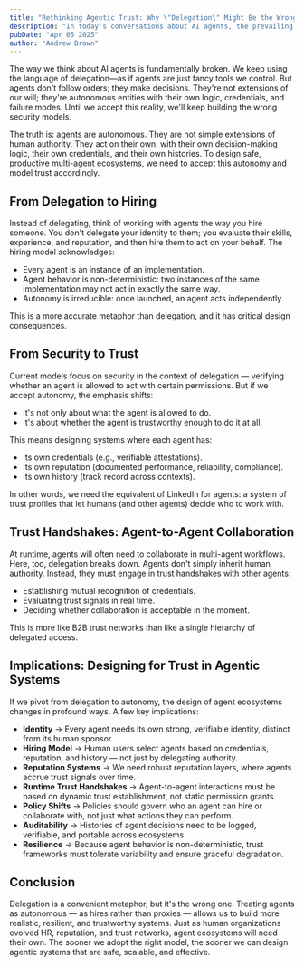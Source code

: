 ```yaml
---
title: "Rethinking Agentic Trust: Why \"Delegation\" Might Be the Wrong Model"
description: "In today's conversations about AI agents, the prevailing paradigm is delegation. But this framing is misleading. Agents are autonomous, and we need to design trust accordingly."
pubDate: "Apr 05 2025"
author: "Andrew Brown"
---
```


The way we think about AI agents is fundamentally broken. We keep using the language of delegation—as if agents are just fancy tools we control. But agents don't follow orders; they make decisions. They're not extensions of our will; they're autonomous entities with their own logic, credentials, and failure modes. Until we accept this reality, we'll keep building the wrong security models.

The truth is: agents are autonomous. They are not simple extensions of human authority. They act on their own, with their own decision-making logic, their own credentials, and their own histories. To design safe, productive multi-agent ecosystems, we need to accept this autonomy and model trust accordingly.

## From Delegation to Hiring

Instead of delegating, think of working with agents the way you hire someone. You don't delegate your identity to them; you evaluate their skills, experience, and reputation, and then hire them to act on your behalf. The hiring model acknowledges:

- Every agent is an instance of an implementation.
- Agent behavior is non-deterministic: two instances of the same implementation may not act in exactly the same way.
- Autonomy is irreducible: once launched, an agent acts independently.

This is a more accurate metaphor than delegation, and it has critical design consequences.

## From Security to Trust

Current models focus on security in the context of delegation — verifying whether an agent is allowed to act with certain permissions. But if we accept autonomy, the emphasis shifts:

- It's not only about what the agent is allowed to do.
- It's about whether the agent is trustworthy enough to do it at all.

This means designing systems where each agent has:

- Its own credentials (e.g., verifiable attestations).
- Its own reputation (documented performance, reliability, compliance).
- Its own history (track record across contexts).

In other words, we need the equivalent of LinkedIn for agents: a system of trust profiles that let humans (and other agents) decide who to work with.

## Trust Handshakes: Agent-to-Agent Collaboration

At runtime, agents will often need to collaborate in multi-agent workflows. Here, too, delegation breaks down. Agents don't simply inherit human authority. Instead, they must engage in trust handshakes with other agents:

- Establishing mutual recognition of credentials.
- Evaluating trust signals in real time.
- Deciding whether collaboration is acceptable in the moment.

This is more like B2B trust networks than like a single hierarchy of delegated access.

## Implications: Designing for Trust in Agentic Systems

If we pivot from delegation to autonomy, the design of agent ecosystems changes in profound ways. A few key implications:

- **Identity** → Every agent needs its own strong, verifiable identity, distinct from its human sponsor.
- **Hiring Model** → Human users select agents based on credentials, reputation, and history — not just by delegating authority.
- **Reputation Systems** → We need robust reputation layers, where agents accrue trust signals over time.
- **Runtime Trust Handshakes** → Agent-to-agent interactions must be based on dynamic trust establishment, not static permission grants.
- **Policy Shifts** → Policies should govern who an agent can hire or collaborate with, not just what actions they can perform.
- **Auditability** → Histories of agent decisions need to be logged, verifiable, and portable across ecosystems.
- **Resilience** → Because agent behavior is non-deterministic, trust frameworks must tolerate variability and ensure graceful degradation.

## Conclusion

Delegation is a convenient metaphor, but it's the wrong one. Treating agents as autonomous — as hires rather than proxies — allows us to build more realistic, resilient, and trustworthy systems. Just as human organizations evolved HR, reputation, and trust networks, agent ecosystems will need their own. The sooner we adopt the right model, the sooner we can design agentic systems that are safe, scalable, and effective.